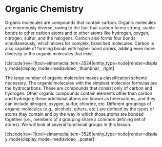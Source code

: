 <div style="float:right;margin:auto"><ebook-button title="Other hydrocarbons" link="https://genchem.science.psu.edu/10-2-other-hydrocarbons"></ebook-button></div>


<div style="float:right;margin:auto"><ebook-button title="Alkanes" link="https://genchem.science.psu.edu/10-1-alkanes"></ebook-button></div>




# Organic Chemistry

Organic molecules are compounds that contain carbon. Organic molecules are enormously diverse, owing to the fact that carbon forms strong, stable bonds to other carbon atoms and to other atoms like hydrogen, oxygen, nitrogen, sulfur, and the halogens. Carbon also forms four bonds simultaneously, which allows for complex, branched molecules. Carbon is also capable of forming bonds with higher bond orders, adding even more diversity to the organic molecules that exist. 

<media-video>[ciscode|rev=1|tool=elmsmedia|item=3524|entity_type=node|render=display_mode|display_mode=mediavideo__thumbnail__right]</media-video>



The large number of organic molecules makes a classification scheme necessary. The organic molecules with the simplest molecular formulas are the hydrocarbons. These are compounds that consist only of carbon and hydrogen. Other organic compounds contain elements other than carbon and hydrogen; these additional atoms are known as heteroatoms, and they can include nitrogen, oxygen, sulfur, chlorine, etc. Different groupings of organic molecules (e.g., alcohols, ethers, etc.) are defined by the types of atoms they contain and by the way in which those atoms are bonded together (i.e., members of a grouping share a common defining set of atoms).  We will look at several functional groups in this lesson. 


<media-video>[ciscode|rev=1|tool=elmsmedia|item=3526|entity_type=node|render=display_mode|display_mode=mediavideo__poster]</media-video>

<houck-math> </houck-math>